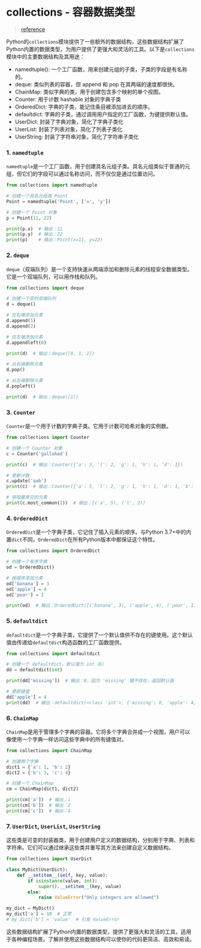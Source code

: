 # collections - 容器数据类型

> [reference](https://docs.python.org/zh-cn/3/library/collections.html#module-collections)

Python的`collections`模块提供了一些额外的数据结构，这些数据结构扩展了Python内置的数据类型，为用户提供了更强大和灵活的工具。以下是`collections`模块中的主要数据结构及其用途：

- namedtuple(): 一个工厂函数，用来创建元组的子类，子类的字段是有名称的。
- deque: 类似列表的容器，但 append 和 pop 在其两端的速度都很快。
- ChainMap: 类似字典的类，用于创建包含多个映射的单个视图。
- Counter: 用于计数 hashable 对象的字典子类
- OrderedDict: 字典的子类，能记住条目被添加进去的顺序。
- defaultdict: 字典的子类，通过调用用户指定的工厂函数，为键提供默认值。
- UserDict: 封装了字典对象，简化了字典子类化
- UserList: 封装了列表对象，简化了列表子类化
- UserString: 封装了字符串对象，简化了字符串子类化

### 1. `namedtuple`
`namedtuple`是一个工厂函数，用于创建具名元组子类。具名元组类似于普通的元组，但它们的字段可以通过名称访问，而不仅仅是通过位置访问。

```python
from collections import namedtuple

# 创建一个具名元组类 Point
Point = namedtuple('Point', ['x', 'y'])

# 创建一个 Point 对象
p = Point(11, 22)

print(p.x)  # 输出：11
print(p.y)  # 输出：22
print(p)    # 输出：Point(x=11, y=22)
```

### 2. `deque`
`deque`（双端队列）是一个支持快速从两端添加和删除元素的线程安全数据类型。它是一个双端队列，可以用作栈和队列。

```python
from collections import deque

# 创建一个空的双端队列
d = deque()

# 在右端添加元素
d.append(1)
d.append(2)

# 在左端添加元素
d.appendleft(0)

print(d)  # 输出：deque([0, 1, 2])

# 从右端删除元素
d.pop()

# 从左端删除元素
d.popleft()

print(d)  # 输出：deque([1])
```

### 3. `Counter`
`Counter`是一个用于计数的字典子类。它用于计数可哈希对象的实例数。

```python
from collections import Counter

# 创建一个 Counter 对象
c = Counter('gallahad')

print(c)  # 输出：Counter({'a': 3, 'l': 2, 'g': 1, 'h': 1, 'd': 1})

# 更新计数
c.update('aab')
print(c)  # 输出：Counter({'a': 5, 'l': 2, 'g': 1, 'h': 1, 'd': 1, 'b': 1})

# 获取最常见的元素
print(c.most_common(2))  # 输出：[('a', 5), ('l', 2)]
```

### 4. `OrderedDict`
`OrderedDict`是一个字典子类，它记住了插入元素的顺序。与Python 3.7+中的内置`dict`不同，`OrderedDict`在所有Python版本中都保证这个特性。

```python
from collections import OrderedDict

# 创建一个有序字典
od = OrderedDict()

# 按顺序添加元素
od['banana'] = 3
od['apple'] = 4
od['pear'] = 1

print(od)  # 输出：OrderedDict([('banana', 3), ('apple', 4), ('pear', 1)])
```

### 5. `defaultdict`
`defaultdict`是一个字典子类，它提供了一个默认值供不存在的键使用。这个默认值由传递给`defaultdict`构造函数的工厂函数提供。

```python
from collections import defaultdict

# 创建一个 defaultdict，默认值为 int（0）
dd = defaultdict(int)

print(dd['missing'])  # 输出：0，因为 'missing' 键不存在，返回默认值

# 更新键值
dd['apple'] = 4
print(dd)  # 输出：defaultdict(<class 'int'>, {'missing': 0, 'apple': 4})
```

### 6. `ChainMap`
`ChainMap`是用于管理多个字典的容器。它将多个字典合并成一个视图，用户可以像使用一个字典一样访问这些字典中的所有键值对。

```python
from collections import ChainMap

# 创建两个字典
dict1 = {'a': 1, 'b': 2}
dict2 = {'b': 3, 'c': 4}

# 创建一个 ChainMap
cm = ChainMap(dict1, dict2)

print(cm['a'])  # 输出：1
print(cm['b'])  # 输出：2
print(cm['c'])  # 输出：4
```

### 7. `UserDict`, `UserList`, `UserString`
这些类是可变的封装器类，用于创建用户定义的数据结构，分别用于字典、列表和字符串。它们可以通过继承这些类并重写其方法来创建自定义数据结构。

```python
from collections import UserDict

class MyDict(UserDict):
    def __setitem__(self, key, value):
        if isinstance(value, int):
            super().__setitem__(key, value)
        else:
            raise ValueError("Only integers are allowed")

my_dict = MyDict()
my_dict['a'] = 10  # 正常
# my_dict['b'] = 'value'  # 引发 ValueError
```

这些数据结构扩展了Python内置的数据类型，提供了更强大和灵活的工具，适用于各种编程场景。了解并使用这些数据结构可以使你的代码更简洁、高效和易读。